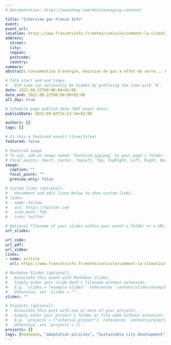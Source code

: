 ```yaml
---
# Documentation: https://wowchemy.com/docs/managing-content/

title: "Interview par France Info"
event:
event_url: 
location: https://www.francetvinfo.fr/meteo/canicule/comment-la-climatisation-meilleure-ennemie-des-canicules-a-t-elle-pris-l-humanite-a-son-piege_4703041.html
address:
  street:
  city:
  region:
  postcode:
  country:
summary:  
abstract: Consommation d'énergie, émission de gaz à effet de serre... Comment la climatisation, meilleure ennemie des canicules, piège l'humanité. D'un équipement de confort, la climatisation est en passe de devenir indispensable dans de plus en plus de régions du monde. Pourtant, son utilisation joue un rôle non négligeable dans le réchauffement climatique. 

# Talk start and end times.
#   End time can optionally be hidden by prefixing the line with `#`.
date: 2021-08-22T00:00:00+02:00
date_end: 2021-08-22T00:00:00+02:00
all_day: true

# Schedule page publish date (NOT event date).
publishDate: 2021-09-03T14:23:16+02:00

authors: []
tags: []

# Is this a featured event? (true/false)
featured: false

# Featured image
# To use, add an image named `featured.jpg/png` to your page's folder. 
# Focal points: Smart, Center, TopLeft, Top, TopRight, Left, Right, BottomLeft, Bottom, BottomRight.
image:
  caption: ""
  focal_point: ""
  preview_only: false

# Custom links (optional).
#   Uncomment and edit lines below to show custom links.
# links:
# - name: Follow
#   url: https://twitter.com
#   icon_pack: fab
#   icon: twitter

# Optional filename of your slides within your event's folder or a URL.
url_slides:

url_code:
url_pdf:
url_video:
links:
- name: article
  url: https://www.francetvinfo.fr/meteo/canicule/comment-la-climatisation-meilleure-ennemie-des-canicules-a-t-elle-pris-l-humanite-a-son-piege_4703041.html

# Markdown Slides (optional).
#   Associate this event with Markdown slides.
#   Simply enter your slide deck's filename without extension.
#   E.g. `slides = "example-slides"` references `content/slides/example-slides.md`.
#   Otherwise, set `slides = ""`.
slides: ""

# Projects (optional).
#   Associate this post with one or more of your projects.
#   Simply enter your project's folder or file name without extension.
#   E.g. `projects = ["internal-project"]` references `content/project/deep-learning/index.md`.
#   Otherwise, set `projects = []`.
projects: []
tags: [heatwave, "adaptation policies", "Sustainable city development"]
---
```

